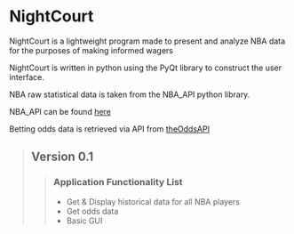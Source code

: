 # NightCourt

<p>NightCourt is a lightweight program made to present and analyze NBA data for the purposes of making informed wagers</p>

</p>NightCourt is written in python using the PyQt library to construct the user interface.
</p>
<p>
NBA raw statistical data is taken from the NBA_API python library.</p>

NBA_API can be found [here](https://github.com/swar/nba_api)

Betting odds data is retrieved via API from [theOddsAPI](https://the-odds-api.com/)
</p>

> ## Version 0.1 
>> ### Application Functionality List
>>
>> - Get & Display historical data for all NBA players
>> - Get odds data
>> - Basic GUI
>>
